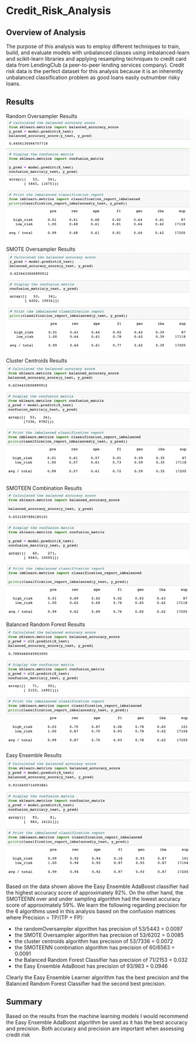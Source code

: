 # Credit_Risk_Analysis
## Overview of Analysis
The purpose of this analysis was to employ different techniques to train, build, and evaluate models with unbalanced classes using imbalanced-learn and scikit-learn libraries and applying resampling techniques to credit card data from LendingClub (a peer-to-peer lending services company). Credit risk data is the perfect dataset for this analysis because it is an inherently unbalanced classification problem as good loans easily outnumber risky loans.

## Results
Random Oversampler Results
![randomOversampling](randomOversampling.png)

SMOTE Oversampler Results
![SMOTEOversampling](SMOTEOversampling.png)

Cluster Centroids Results
![clusterCentroids](clusterCentroids.png)

SMOTEEN Combination Results
![SMOTEENcombination](SMOTEENcombination.png)

Balanced Random Forest Results
![balancedRandomForest](balancedRandomForest.png)

Easy Ensemble Results
![easyEnsemble](easyEnsemble.png)

Based on the data shown above the Easy Ensemble AdaBoost classifier had the highest accuracy score of approximately 92%. On the other hand, the SMOTEENN over and under sampling algorithm had the lowest accuracy score of approximately 59%. We learn the following regarding precision for the 6 algorithms used in this analysis based on the confusion matrices where Precision = TP/(TP + FP):

- the randomOversampler algorithm has precision of 53/5443 = 0.0097
- the SMOTE Oversampler algorithm has precision of 53/6202 = 0.0085
- the cluster centroids algorithm has precision of 53/7336 = 0.0072
- the SMOTEENN combination algorithm has precision of 60/6563 = 0.0091
- the Balanced Random Forest Classifier has precision of 71/2153 = 0.032
- the Easy Ensemble AdaBoost has precision of 93/983 = 0.0946

Clearly the Easy Ensemble Learner algorithm has the best precision and the Balanced Random Forest Classifier had the second best precision.

## Summary
Based on the results from the machine learning models I would recommend the Easy Ensemble AdaBoost algorithm be used as it has the best accuracy and precision. Both accuracy and precision are important when assessing credit risk 
